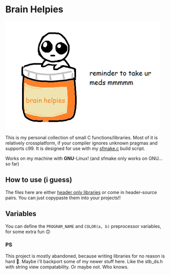 # Brain Helpies

![tbh creature](assets/tbh.png)

This is my personal collection of small C functions/libraries.
Most of it is relatively crossplatform, if your compiler ignores unknown pragmas and supports c99.
It is designed for use with my [sfmake.c](https://github.com/Cortan122/voidrice/blob/master/.local/bin/sfmake.c) build script.

Works on my machine with **GNU**-Linux! (and sfmake only works on GNU... so far)

## How to use (i guess)

The files here are either [header only libraries](https://github.com/nothings/single_file_libs) or come in header-source pairs.
You can just copypaste them into your projects!!

## Variables

You can define the `PROGRAM_NAME` and `COLOR(a, b)` preprocessor variables, for some extra fun 🙃

### PS

This project is mostly abandoned, because writing libraries for no reason is hard 🫠. Maybe i'll backport some of my newer stuff here. Like the stb_ds.h with string view compatability. Or maybe not. Who knows.
